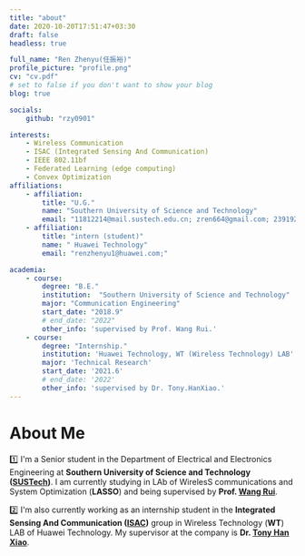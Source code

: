 ```yaml
---
title: "about"
date: 2020-10-20T17:51:47+03:30
draft: false
headless: true

full_name: "Ren Zhenyu(任振裕)"
profile_picture: "profile.png"
cv: "cv.pdf"
# set to false if you don't want to show your blog
blog: true

socials:
    github: "rzy0901"

interests:
    - Wireless Communication
    - ISAC (Integrated Sensing And Communication)
    - IEEE 802.11bf
    - Federated Learning (edge computing)
    - Convex Optimization
affiliations:
    - affiliation:
        title: "U.G."
        name: "Southern University of Science and Technology"
        email: "11812214@mail.sustech.edu.cn; zren664@gmail.com; 2391928709@qq.com;"
    - affiliation:
        title: "intern (student)"
        name: " Huawei Technology"
        email: "renzhenyu1@huawei.com;"

academia:
    - course:
        degree: "B.E."
        institution:  "Southern University of Science and Technology"
        major: "Communication Engineering"
        start_date: "2018.9"
        # end_date: "2022"
        other_info: 'supervised by Prof. Wang Rui.'
    - course:
        degree: "Internship."
        institution: 'Huawei Technology, WT (Wireless Technology) LAB'
        major: 'Technical Research'
        start_date: '2021.6'
        # end_date: '2022'
        other_info: 'supervised by Dr. Tony.HanXiao.'
---
```

# About Me
:one: I'm a Senior student in the Department of Electrical and Electronics Engineering at **Southern University of Science and Technology ([SUSTech](https://www.sustech.edu.cn/))**. I am currently studying in LAb of WirelesS communications and System Optimization (**LASSO**) and being supervised by **Prof. [Wang Rui](https://eee.sustech.edu.cn/p/wangrui/index.html)**.

:two: I'm also currently working as an internship student in the **Integrated Sensing And Communication ([ISAC](https://www.ieee-isac.org/))** group in Wireless Technology (**WT**) LAB of Huawei Technology. My supervisor at the company is **Dr. [Tony Han Xiao](https://scholar.google.com/citations?hl=en&user=cqvSehcAAAAJ)**.

